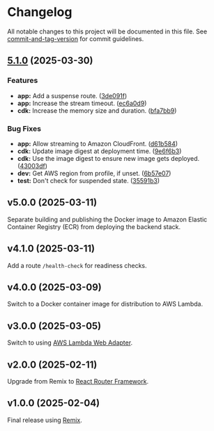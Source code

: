# Changelog

All notable changes to this project will be documented in this file. See [commit-and-tag-version](https://github.com/absolute-version/commit-and-tag-version) for commit guidelines.

## [5.1.0](https://github.com/gotgenes/react-router-aws-lambda-app/compare/v5.0.0...v5.1.0) (2025-03-30)

### Features

- **app:** Add a suspense route. ([3de091f](https://github.com/gotgenes/react-router-aws-lambda-app/commit/3de091f9ae1645777f89055c7c78d4c5d35824da))
- **app:** Increase the stream timeout. ([ec6a0d9](https://github.com/gotgenes/react-router-aws-lambda-app/commit/ec6a0d9e009ee0e11f776270f7ee3c909f85bccf))
- **cdk:** Increase the memory size and duration. ([bfa7bb9](https://github.com/gotgenes/react-router-aws-lambda-app/commit/bfa7bb9cd413839e620cdac2f3c0f6df7e4ead37))

### Bug Fixes

- **app:** Allow streaming to Amazon CloudFront. ([d61b584](https://github.com/gotgenes/react-router-aws-lambda-app/commit/d61b584a1be890b8f7f578cb4344a246369238e8))
- **cdk:** Update image digest at deployment time. ([9e6f6b3](https://github.com/gotgenes/react-router-aws-lambda-app/commit/9e6f6b3535e280056cc7e5618c9500fa4a0d1e85))
- **cdk:** Use the image digest to ensure new image gets deployed. ([43003df](https://github.com/gotgenes/react-router-aws-lambda-app/commit/43003dfd39650e0950610f328a463757ca4fe33a))
- **dev:** Get AWS region from profile, if unset. ([6b57e07](https://github.com/gotgenes/react-router-aws-lambda-app/commit/6b57e07d7fdd67052e5a179a23f2a64f7387cf9e))
- **test:** Don't check for suspended state. ([35591b3](https://github.com/gotgenes/react-router-aws-lambda-app/commit/35591b3060b529dfa5863c9afe1ec9fe73ec96a9))

## v5.0.0 (2025-03-11)

Separate building and publishing the Docker image to Amazon Elastic Container Registry (ECR) from deploying the backend stack.

## v4.1.0 (2025-03-11)

Add a route `/health-check` for readiness checks.

## v4.0.0 (2025-03-09)

Switch to a Docker container image for distribution to AWS Lambda.

## v3.0.0 (2025-03-05)

Switch to using [AWS Lambda Web Adapter](https://github.com/awslabs/aws-lambda-web-adapter/).

## v2.0.0 (2025-02-11)

Upgrade from Remix to [React Router Framework](https://reactrouter.com/home).

## v1.0.0 (2025-02-04)

Final release using [Remix](https://remix.run/).
